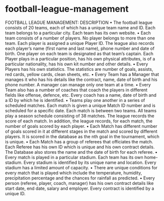 # football-league-management
FOOTBALL LEAGUE MANAGEMENT: DESCRIPTION
• The football league consists of 20 teams, each of which has a unique team name and ID. Each team belongs to a particular city. Each team has its own website.
• Each team consists of a number of players. No player belongs to more than one team. Each player is assigned a unique Player ID. The league also records each player’s name (first name and last name), phone number and date of birth. One player on each team is designated as that team’s captain. Each Player plays in a particular position, has his own physical attributes, is of a particular nationality, has his own kit number and other details.
• Every Players has his own statistics. The statistics are number of goals, assists, red cards, yellow cards, clean sheets, etc.
• Every Team has a Manager that manages it who has his details like the contract, name, date of birth and his phone number. A manager can manage only one team at a time.
• Every Team also has a number of coaches that coach the players in different fields like offense, defence, etc. Every coach has a name, date of birth and a ID by which he is identified.
• Teams play one another in a series of scheduled matches. Each match is given a unique Match ID number and is scheduled for a specific date. Each match is between two teams. All teams play a season schedule consisting of 38 matches. The league records the score of each match. In addition, the league records, for each match, the number of goals scored by each player.
• Each Match has different number of goals scored in it at different stages in the match and scored by different players. It is scored in the database as the nth goal in the tournament, which is unique.
• Each Match has a group of referees that officiates the match. Each Referee has his own ID which is unique and his own contract details. The Database also stores the name and the date of birth for each referee.
• Every match is played in a particular stadium. Each team has its own home-stadium. Every stadium is identified by its unique name and location. Every stadium has a limited amount of capacity.
• There are unique conditions for every match that is played which include the temperature, humidity, precipitation percentage and the chances for rainfall as predicted.
• Every person (referee, player, coach, manager) has his own contract details like start date, end date, salary and employer. Every contract is identified by a unique ID.
